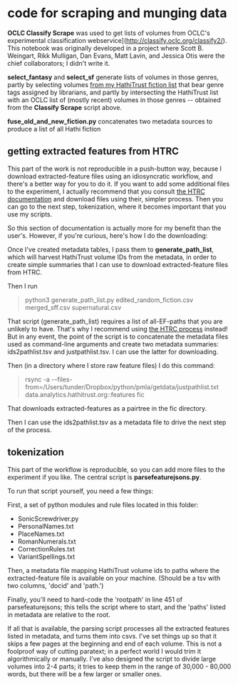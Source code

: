 code for scraping and munging data
==================================

**OCLC Classify Scrape** was used to get lists of volumes from OCLC's experimental classification webservice](http://classify.oclc.org/classify2/). This notebook was originally developed in a project where Scott B. Weingart, Rikk Mulligan, Dan Evans, Matt Lavin, and Jessica Otis were the chief collaborators; I didn't write it.

**select_fantasy** and **select_sf** generate lists of volumes in those genres, partly by selecting volumes [from my HathiTrust fiction list](https://github.com/tedunderwood/noveltmmeta) that bear genre tags assigned by librarians, and partly by intersecting the HathiTrust list with an OCLC list of (mostly recent) volumes in those genres -- obtained from the **Classify Scrape** script above.

**fuse_old_and_new_fiction.py** concatenates two metadata sources to produce a list of all Hathi fiction

getting extracted features from HTRC
--------------------------------------

This part of the work is not reproducible in a push-button way, because I download extracted-feature files using an idiosyncratic workflow, and there's a better way for you to do it. If you want to add some additional files to the experiment, I actually recommend that you consult [the HTRC documentation](https://wiki.htrc.illinois.edu/display/COM/Extracted+Features+Dataset) and download files using their, simpler process. Then you can go to the next step, tokenization, where it becomes important that you use my scripts.

So this section of documentation is actually more for my benefit than the user's. However, if you're curious, here's how I do the downloading:

Once I've created metadata tables, I pass them to **generate_path_list**, which will harvest HathiTrust volume IDs from the metadata, in order to create simple summaries that I can use to download extracted-feature files from HTRC.

Then I run

> python3 generate_path_list.py edited_random_fiction.csv merged_sff.csv supernatural.csv

That script (generate_path_list) requires a list of all-EF-paths that you are unlikely to have. That's why I recommend using [the HTRC process](https://wiki.htrc.illinois.edu/display/COM/Extracted+Features+Dataset) instead! But in any event, the point of the script is to concatenate the metadata files used as command-line arguments and create two metadata summaries: ids2pathlist.tsv and justpathlist.tsv. I can use the latter for downloading.

Then (in a directory where I store raw feature files) I do this command:

> rsync -a --files-from=/Users/tunder/Dropbox/python/pmla/getdata/justpathlist.txt data.analytics.hathitrust.org::features fic

That downloads extracted-features as a pairtree in the fic directory.

Then I can use the ids2pathlist.tsv as a metadata file to drive the next step of the process.

tokenization
-------------

This part of the workflow is reproducible, so you can add more files to the experiment if you like. The central script is **parsefeaturejsons.py**.

To run that script yourself, you need a few things:

First, a set of python modules and rule files located in this folder:

* SonicScrewdriver.py
* PersonalNames.txt
* PlaceNames.txt
* RomanNumerals.txt
* CorrectionRules.txt
* VariantSpellings.txt

Then, a metadata file mapping HathiTrust volume ids to paths where the extracted-feature file is available on your machine. (Should be a tsv with two columns, 'docid' and 'path.')

Finally, you'll need to hard-code the 'rootpath' in line 451 of parsefeaturejsons; this tells the script where to start, and the 'paths' listed in metadata are relative to the root.

If all that is available, the parsing script processes all the extracted features listed in metadata, and turns them into csvs. I've set things up so that it skips a few pages at the beginning and end of each volume. This is not a foolproof way of cutting paratext; in a perfect world I would trim it algorithmically or manually. I've also designed the script to divide large volumes into 2-4 parts; it tries to keep them in the range of 30,000 - 80,000 words, but there will be a few larger or smaller ones.
